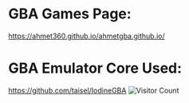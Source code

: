 # GBA Games Page:

https://ahmet360.github.io/ahmetgba.github.io/

# GBA Emulator Core Used:

https://github.com/taisel/IodineGBA
![Visitor Count](https://profile-counter.glitch.me/{ahmetgba.github.io}/count.svg)
